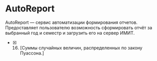 # AutoReport
AutoReport — сервис автоматизации формирования отчетов. Предоставляет пользователю возможность сформировать отчёт за выбранный год и семестр и загрузить его на сервер ИМИТ.

- [x] 16. [Суммы случайных величин, распределенных по закону Пуассона.]
